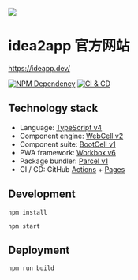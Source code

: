 ![](https://github.com/idea2app.png)

# idea2app 官方网站

https://ideapp.dev/

[![NPM Dependency](https://david-dm.org/idea2app/idea2app.github.io.svg)][1]
[![CI & CD](https://github.com/idea2app/idea2app.github.io/workflows/CI%20&%20CD/badge.svg)][2]

## Technology stack

-   Language: [TypeScript v4][3]
-   Component engine: [WebCell v2][4]
-   Component suite: [BootCell v1][5]
-   PWA framework: [Workbox v6][6]
-   Package bundler: [Parcel v1][7]
-   CI / CD: GitHub [Actions][8] + [Pages][9]

## Development

```shell
npm install

npm start
```

## Deployment

```shell
npm run build
```

[1]: https://david-dm.org/idea2app/idea2app.github.io
[2]: https://github.com/idea2app/idea2app.github.io/actions
[3]: https://typescriptlang.org
[4]: https://web-cell.dev/
[5]: https://bootstrap.web-cell.dev/
[6]: https://developers.google.com/web/tools/workbox
[7]: https://parceljs.org
[8]: https://github.com/features/actions
[9]: https://pages.github.com/

